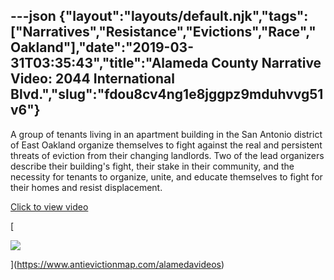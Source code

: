 ---json
{"layout":"layouts/default.njk","tags":["Narratives","Resistance","Evictions","Race","Oakland"],"date":"2019-03-31T03:35:43","title":"Alameda County Narrative Video: 2044 International Blvd.","slug":"fdou8cv4ng1e8jggpz9mduhvvg51v6"}
---

A group of tenants living in an apartment building in the San Antonio district of East Oakland organize themselves to fight against the real and persistent threats of eviction from their changing landlords. Two of the lead organizers describe their building's fight, their stake in their community, and the necessity for tenants to organize, unite, and educate themselves to fight for their homes and resist displacement.

[Click to view video](https://www.antievictionmap.com/alamedavideos)

[

![](https://images.squarespace-cdn.com/content/v1/52b7d7a6e4b0b3e376ac8ea2/1554003316358-BDEZS11808KKHV9YM4PR/ke17ZwdGBToddI8pDm48kAi-KRo5LjqeOIgkTHGBfHUUqsxRUqqbr1mOJYKfIPR7LoDQ9mXPOjoJoqy81S2I8N_N4V1vUb5AoIIIbLZhVYxCRW4BPu10St3TBAUQYVKcsPoQKu2FxqYrSj8rMCtUbyQSqoiivIGg8Wlt3VUPWJHGOCqu9U0sN0697l6BWVhe/image-asset.png)

](https://www.antievictionmap.com/alamedavideos)